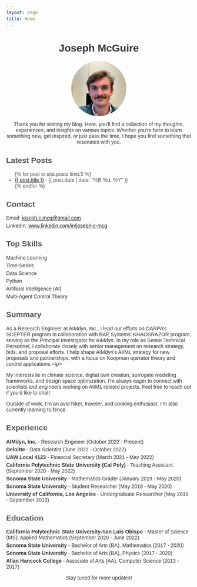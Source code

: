 ```yaml
---
layout: page
title: Home
---
```


<style>
  .header-image {
    border-radius: 50%;
    width: 150px;
    height: 150px;
    object-fit: cover;
    display: block;
    margin: 0 auto;
  }
  .welcome-text {
    text-align: center;
    font-family: 'Arial', sans-serif;
    color: #333;
  }
  .latest-posts {
    font-family: 'Arial', sans-serif;
    color: #555;
  }
  .resume-section {
    font-family: 'Arial', sans-serif;
    color: #333;
    margin: 20px 0;
  }
  .resume-section h2 {
    color: #555;
  }
  .resume-section ul {
    list-style-type: none;
    padding: 0;
  }
  .resume-section ul li {
    margin: 5px 0;
  }
</style>

<div class="welcome-text">
  <h1>Joseph McGuire</h1>
  <img src="images/headshot.jpg" alt="Joseph McGuire" class="header-image">
  <p>Thank you for visiting my blog. Here, you'll find a collection of my thoughts, experiences, and insights on various topics. Whether you're here to learn something new, get inspired, or just pass the time, I hope you find something that resonates with you.</p>
</div>

<div class="latest-posts">
  <h2>Latest Posts</h2>
  <ul>
    {% for post in site.posts limit:5 %}
      <li><a href="{{ post.url }}">{{ post.title }}</a> - {{ post.date | date: "%B %d, %Y" }}</li>
    {% endfor %}
  </ul>
</div>

<div class="resume-section">
  <h2>Contact</h2>
  <ul>
    <li>Email: <a href="mailto:joseph.c.mcg@gmail.com">joseph.c.mcg@gmail.com</a></li>
    <li>LinkedIn: <a href="https://www.linkedin.com/in/joseph-c-mcg">www.linkedin.com/in/joseph-c-mcg</a></li>
  </ul>

  <h2>Top Skills</h2>
  <ul>
    <li>Machine Learning</li>
    <li>Time-Series</li>
    <li>Data Science</li>
    <li>Python</li>
    <li>Artificial Intelligence (AI)</li>
    <li>Multi-Agent Control Theory</li>
  </ul>

  <h2>Summary</h2>
  <p>As a Research Engineer at AIMdyn, Inc., I lead our efforts on DARPA’s SCEPTER program in collaboration with BAE Systems’ KHAOSRAZOR program, serving as the Principal Investigator for AIMdyn. In my role as Senior Technical Personnel, I collaborate closely with senior management on research strategy, bids, and proposal efforts. I help shape AIMdyn’s AI/ML strategy for new proposals and partnerships, with a focus on Koopman operator theory and control applications.<\p>

<p>My interests lie in climate science, digital twin creation, surrogate modeling frameworks, and design space optimization. I’m always eager to connect with scientists and engineers working on AI/ML-related projects. Feel free to reach out if you’d like to chat!
</p>

<p>Outside of work, I’m an avid hiker, traveler, and cooking enthusiast. I’m also currently learning to fence.</p>

  <h2>Experience</h2>
  <ul>
    <li><strong>AIMdyn, Inc.</strong> - Research Engineer (October 2022 - Present)</li>
    <li><strong>Deloitte</strong> - Data Scientist (June 2022 - October 2022)</li>
    <li><strong>UAW Local 4123</strong> - Financial Secretary (March 2021 - May 2022)</li>
    <li><strong>California Polytechnic State University (Cal Poly)</strong> - Teaching Assistant (September 2020 - May 2022)</li>
    <li><strong>Sonoma State University</strong> - Mathematics Grader (January 2019 - May 2020)</li>
    <li><strong>Sonoma State University</strong> - Student Researcher (May 2018 - May 2020)</li>
    <li><strong>University of California, Los Angeles</strong> - Undergraduate Researcher (May 2019 - September 2019)</li>
  </ul>

  <h2>Education</h2>
  <ul>
    <li><strong>California Polytechnic State University-San Luis Obispo</strong> - Master of Science (MS), Applied Mathematics (September 2020 - June 2022)</li>
    <li><strong>Sonoma State University</strong> - Bachelor of Arts (BA), Mathematics (2017 - 2020)</li>
    <li><strong>Sonoma State University</strong> - Bachelor of Arts (BA), Physics (2017 - 2020)</li>
    <li><strong>Allan Hancock College</strong> - Associate of Arts (AA), Computer Science (2013 - 2017)</li>
  </ul>

<p class="welcome-text">Stay tuned for more updates!</p>